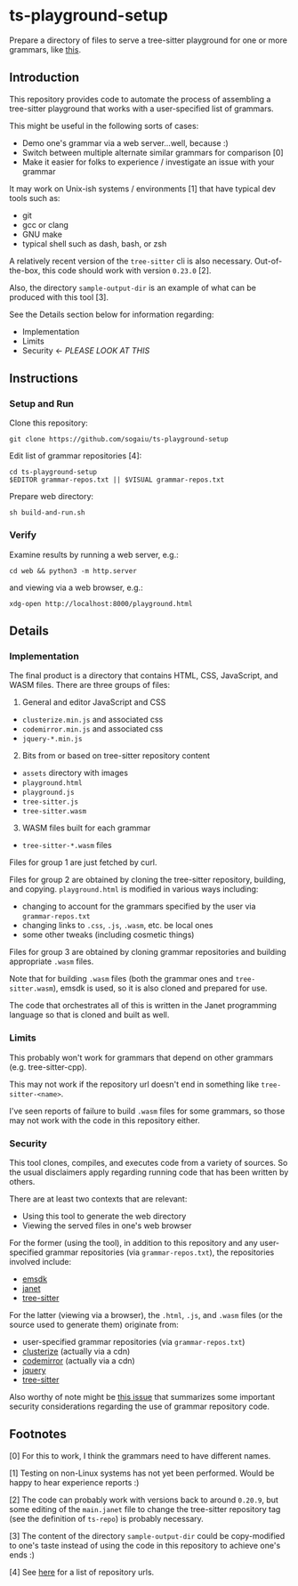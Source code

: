# ts-playground-setup

Prepare a directory of files to serve a tree-sitter playground for one
or more grammars, like
[this](https://sogaiu.github.io/ts-playground-setup/playground.html).

## Introduction

This repository provides code to automate the process of assembling a
tree-sitter playground that works with a user-specified list of
grammars.

This might be useful in the following sorts of cases:

* Demo one's grammar via a web server...well, because :)
* Switch between multiple alternate similar grammars for comparison [0]
* Make it easier for folks to experience / investigate an issue with
  your grammar

It may work on Unix-ish systems / environments [1] that have typical dev
tools such as:

* git
* gcc or clang
* GNU make
* typical shell such as dash, bash, or zsh

A relatively recent version of the `tree-sitter` cli is also
necessary.  Out-of-the-box, this code should work with version
`0.23.0` [2].

Also, the directory `sample-output-dir` is an example of what can be
produced with this tool [3].

See the Details section below for information regarding:

* Implementation
* Limits
* Security <- *PLEASE LOOK AT THIS*

## Instructions

### Setup and Run

Clone this repository:

```
git clone https://github.com/sogaiu/ts-playground-setup
```

Edit list of grammar repositories [4]:

```
cd ts-playground-setup
$EDITOR grammar-repos.txt || $VISUAL grammar-repos.txt
```

Prepare web directory:

```
sh build-and-run.sh
```

### Verify

Examine results by running a web server, e.g.:

```
cd web && python3 -m http.server
```

and viewing via a web browser, e.g.:

```
xdg-open http://localhost:8000/playground.html
```

## Details

### Implementation

The final product is a directory that contains HTML, CSS, JavaScript,
and WASM files.  There are three groups of files:

1. General and editor JavaScript and CSS
  * `clusterize.min.js` and associated css
  * `codemirror.min.js` and associated css
  * `jquery-*.min.js`

2. Bits from or based on tree-sitter repository content
  * `assets` directory with images
  * `playground.html`
  * `playground.js`
  * `tree-sitter.js`
  * `tree-sitter.wasm`

3. WASM files built for each grammar
  * `tree-sitter-*.wasm` files

Files for group 1 are just fetched by curl.

Files for group 2 are obtained by cloning the tree-sitter repository,
building, and copying.  `playground.html` is modified in various ways
including:

* changing to account for the grammars specified by the user via
  `grammar-repos.txt`
* changing links to `.css`, `.js`, `.wasm`, etc. be local ones
* some other tweaks (including cosmetic things)

Files for group 3 are obtained by cloning grammar repositories and
building appropriate `.wasm` files.

Note that for building `.wasm` files (both the grammar ones and
`tree-sitter.wasm`), emsdk is used, so it is also cloned and prepared
for use.

The code that orchestrates all of this is written in the Janet
programming language so that is cloned and built as well.

### Limits

This probably won't work for grammars that depend on other grammars
(e.g. tree-sitter-cpp).

This may not work if the repository url doesn't end in something
like `tree-sitter-<name>`.

I've seen reports of failure to build `.wasm` files for some grammars,
so those may not work with the code in this repository either.

### Security

This tool clones, compiles, and executes code from a variety of
sources.  So the usual disclaimers apply regarding running code that
has been written by others.

There are at least two contexts that are relevant:

* Using this tool to generate the web directory
* Viewing the served files in one's web browser

For the former (using the tool), in addition to this repository and
any user-specified grammar repositories (via `grammar-repos.txt`), the
repositories involved include:

* [emsdk](https://github.com/emscripten-core/emsdk)
* [janet](https://github.com/janet-lang/janet)
* [tree-sitter](https://github.com/tree-sitter/tree-sitter)

For the latter (viewing via a browser), the `.html`, `.js`, and
`.wasm` files (or the source used to generate them) originate from:

* user-specified grammar repositories (via `grammar-repos.txt`)
* [clusterize](https://github.com/NeXTs/Clusterize.js) (actually via a cdn)
* [codemirror](https://github.com/codemirror/codemirror5) (actually via a cdn)
* [jquery](https://github.com/jquery/jquery)
* [tree-sitter](https://github.com/tree-sitter/tree-sitter)

Also worthy of note might be [this
issue](https://github.com/tree-sitter/tree-sitter/issues/1641) that
summarizes some important security considerations regarding the use of
grammar repository code.

## Footnotes

[0] For this to work, I think the grammars need to have different
names.

[1] Testing on non-Linux systems has not yet been performed.  Would be
happy to hear experience reports :)

[2] The code can probably work with versions back to around `0.20.9`,
but some editing of the `main.janet` file to change the tree-sitter
repository tag (see the definition of `ts-repo`) is probably
necessary.

[3] The content of the directory `sample-output-dir` could be
copy-modified to one's taste instead of using the code in this
repository to achieve one's ends :)

[4] See
[here](https://github.com/sogaiu/ts-questions/blob/master/ts-grammar-repositories.txt)
for a list of repository urls.


